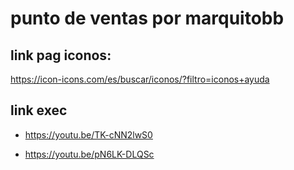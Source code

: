 # punto de ventas por marquitobb

## link pag iconos: 
https://icon-icons.com/es/buscar/iconos/?filtro=iconos+ayuda

## link exec

* https://youtu.be/TK-cNN2lwS0

* https://youtu.be/pN6LK-DLQSc
